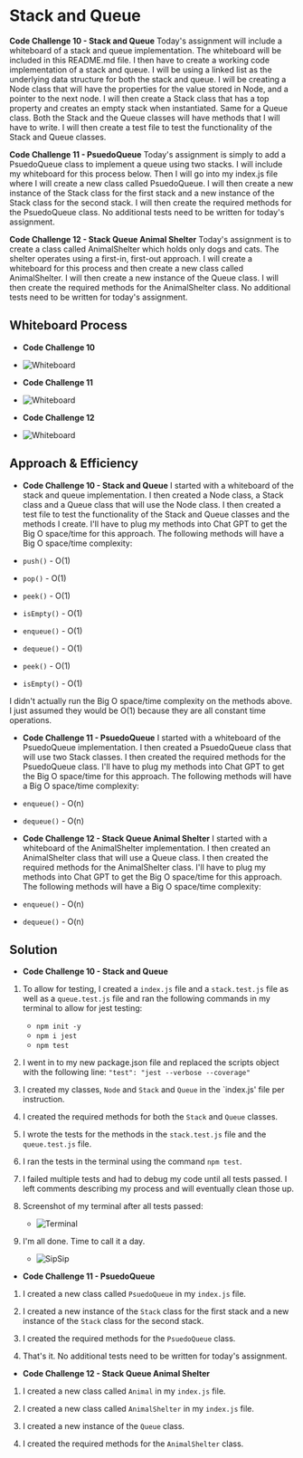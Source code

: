 # Stack and Queue
<!-- Short summary or background information -->

**Code Challenge 10 - Stack and Queue**
Today's assignment will include a whiteboard of a stack and queue implementation.  The whiteboard will be included in this README.md file. I then have to create a working code implementation of a stack and queue.  I will be using a linked list as the underlying data structure for both the stack and queue. I will be creating a Node class that will have the properties for the value stored in Node, and a pointer to the next node. I will then create a Stack class that has a top property and creates an empty stack when instantiated. Same for a Queue class. Both the Stack and the Queue classes will have methods that I will have to write. I will then create a test file to test the functionality of the Stack and Queue classes.

**Code Challenge 11 - PsuedoQueue**
Today's assignment is simply to add a PsuedoQueue class to implement a queue using two stacks. I will include my whiteboard for this process below. Then I will go into my index.js file where I will create a new class called PsuedoQueue. I will then create a new instance of the Stack class for the first stack and a new instance of the Stack class for the second stack. I will then create the required methods for the PsuedoQueue class. No additional tests need to be written for today's assignment.

**Code Challenge 12 - Stack Queue Animal Shelter**
Today's assignment is to create a class called AnimalShelter which holds only dogs and cats. The shelter operates using a first-in, first-out approach. I will create a whiteboard for this process and then create a new class called AnimalShelter. I will then create a new instance of the Queue class. I will then create the required methods for the AnimalShelter class. No additional tests need to be written for today's assignment.

## Whiteboard Process
<!-- Embedded whiteboard image -->
- **Code Challenge 10**

- ![Whiteboard](/public/codeChallenge10Whiteboard.png)

- **Code Challenge 11**

- ![Whiteboard](/public/codeChallenge11whiteboard.png)

- **Code Challenge 12**

- ![Whiteboard](/public/codeChallenge12Whiteboard.png)

## Approach & Efficiency
<!-- What approach did you take? Why? What is the Big O space/time for this approach? -->
- **Code Challenge 10 - Stack and Queue**
I started with a whiteboard of the stack and queue implementation. I then created a Node class, a Stack class and a Queue class that will use the Node class. I then created a test file to test the functionality of the Stack and Queue classes and the methods I create. I'll have to plug my methods into Chat GPT to get the Big O space/time for this approach. The following methods will have a Big O space/time complexity:

- `push()` - O(1)
- `pop()` - O(1)
- `peek()` - O(1)
- `isEmpty()` - O(1)
- `enqueue()` - O(1)
- `dequeue()` - O(1)
- `peek()` - O(1)
- `isEmpty()` - O(1)

I didn't actually run the Big O space/time complexity on the methods above. I just assumed they would be O(1) because they are all constant time operations.

- **Code Challenge 11 - PsuedoQueue**
I started with a whiteboard of the PsuedoQueue implementation. I then created a PsuedoQueue class that will use two Stack classes. I then created the required methods for the PsuedoQueue class. I'll have to plug my methods into Chat GPT to get the Big O space/time for this approach. The following methods will have a Big O space/time complexity:

- `enqueue()` - O(n)
- `dequeue()` - O(n)

- **Code Challenge 12 - Stack Queue Animal Shelter**
I started with a whiteboard of the AnimalShelter implementation. I then created an AnimalShelter class that will use a Queue class. I then created the required methods for the AnimalShelter class. I'll have to plug my methods into Chat GPT to get the Big O space/time for this approach. The following methods will have a Big O space/time complexity:

- `enqueue()` - O(n)
- `dequeue()` - O(n)


## Solution
<!-- Show how to run your code, and examples of it in action -->

- **Code Challenge 10 - Stack and Queue**

1. To allow for testing, I created a `index.js` file and a `stack.test.js` file as well as a `queue.test.js` file and ran the following commands in my terminal to allow for jest testing:
   - `npm init -y`
   - `npm i jest`
   - `npm test`

2. I went in to my new package.json file and replaced the scripts object with the following line: `"test": "jest --verbose --coverage"`

3. I created my classes, `Node` and `Stack` and `Queue` in the `index.js' file per instruction.

4. I created the required methods for both the `Stack` and `Queue` classes.

5. I wrote the tests for the methods in the `stack.test.js` file and the `queue.test.js` file.

6. I ran the tests in the terminal using the command `npm test`.

7. I failed multiple tests and had to debug my code until all tests passed. I left comments describing my process and will eventually clean those up.

8. Screenshot of my terminal after all tests passed:

   - ![Terminal](/public/codeChallenge10Tests.png)

9. I'm all done. Time to call it a day.

   - ![SipSip](https://media.giphy.com/media/Wn74RUT0vjnoU98Hnt/giphy.gif)

- **Code Challenge 11 - PsuedoQueue**

1. I created a new class called `PsuedoQueue` in my `index.js` file.

2. I created a new instance of the `Stack` class for the first stack and a new instance of the `Stack` class for the second stack.

3. I created the required methods for the `PsuedoQueue` class.

4. That's it. No additional tests need to be written for today's assignment.

- **Code Challenge 12 - Stack Queue Animal Shelter**

1. I created a new class called `Animal` in my `index.js` file.

2. I created a new class called `AnimalShelter` in my `index.js` file.

3. I created a new instance of the `Queue` class.

4. I created the required methods for the `AnimalShelter` class.
